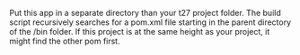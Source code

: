 Put this app in a separate directory than your t27 project folder. The build script recursively searches for a pom.xml file
starting in the parent directory of the /bin folder. If this project is at the same height as your project, it might find 
the other pom first. 
